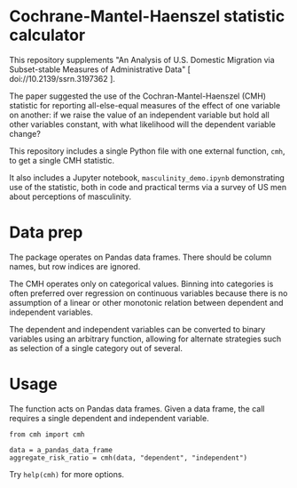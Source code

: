 Cochrane-Mantel-Haenszel statistic calculator
=======

This repository supplements "An Analysis of U.S. Domestic Migration via Subset-stable Measures of Administrative Data" [ doi://10.2139/ssrn.3197362 ].

The paper suggested the use of the Cochran-Mantel-Haenszel (CMH) statistic for reporting
all-else-equal measures of the effect of one variable on another:
if we raise the value of an independent variable but hold all other variables constant,
with what likelihood will the dependent variable change?

This repository includes a single Python file with one external function, `cmh`, to get a
single CMH statistic.

It also includes a Jupyter notebook, `masculinity_demo.ipynb` demonstrating use of the statistic, both in code and
practical terms via a survey of US men about perceptions of masculinity.

Data prep
====

The package operates on Pandas data frames. There should be column names, but row indices
are ignored.

The CMH operates only on categorical values. Binning into categories is often preferred
over regression on continuous variables because there is no assumption of a linear or
other monotonic relation between dependent and independent variables.

The dependent and independent variables can be converted to binary variables using an
arbitrary function, allowing for alternate strategies such as selection of a single
category out of several.

Usage
====

The function acts on Pandas data frames. Given a data frame, the call requires a single
dependent and independent variable.


```
from cmh import cmh

data = a_pandas_data_frame
aggregate_risk_ratio = cmh(data, "dependent", "independent")
```

Try `help(cmh)` for more options.
